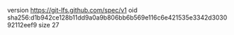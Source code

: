 version https://git-lfs.github.com/spec/v1
oid sha256:d1b942ce128b11dd9a0a9b806bb6b569e116c6e421535e3342d303092112eef9
size 27
